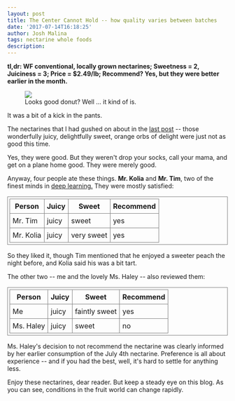 ```yaml
---
layout: post
title: The Center Cannot Hold -- how quality varies between batches
date: '2017-07-14T16:18:25'
author: Josh Malina
tags: nectarine whole foods
description:
---
```


<b>tl,dr: WF conventional, locally grown nectarines; Sweetness = 2, Juiciness = 3; Price = $2.49/lb; Recommend? Yes, but they were better earlier in the month.
</b>

<figure>
    <img src="/chirbah/assets/images/wf_conv_nec.jpg">
    <figcaption>Looks good donut? Well ... it kind of is.</figcaption>
</figure>

It was a bit of a kick in the pants.

The nectarines that I had gushed on about in the
<a href="/Whole_Foods_Conventional_Local_Nectarine.html">last post</a>
-- those wonderfully juicy, delightfully sweet, orange orbs of delight were just not
as good this time.

Yes, they were good. But they weren't drop your socks, call your mama, and
get on a plane home good. They were merely good.

Anyway, four people ate these things. <b>Mr. Kolia</b> and <b>Mr. Tim</b>,
two of the finest minds in <a href="https://en.wikipedia.org/wiki/Deep_learning">deep learning.</a>
They were mostly satisfied:

|Person|Juicy|Sweet|Recommend|
|--- |---|---|---|
|Mr. Tim|juicy|sweet|yes|
|Mr. Kolia|juicy|very sweet|yes|

So they liked it, though Tim mentioned that he enjoyed a sweeter peach the night before,
and Kolia said his was a bit tart.


The other two -- me and the lovely Ms. Haley -- also reviewed them:

|Person|Juicy|Sweet|Recommend|
|--- |---|---|---|
|Me|juicy|faintly sweet|yes|
|Ms. Haley|juicy|sweet|no|

Ms. Haley's decision to not recommend the nectarine was clearly informed by her earlier consumption of the July 4th nectarine.
Preference is all about experience -- and if you had the best, well, it's hard to settle for anything less.

Enjoy these nectarines, dear reader. But keep a steady eye on this blog. As you can see, conditions
 in the fruit world can change rapidly.

<style>
        table{
            border-collapse: collapse;
            border-spacing: 0;
            border:.5px solid gray;
            padding: 4px;
            width: 100%;
        }

        th, td {
            border:.5px solid gray;
            padding: 6px;
        }

</style>